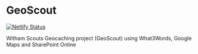 # GeoScout

[![Netlify Status](https://api.netlify.com/api/v1/badges/651b7429-5da4-41cb-8252-bc7480d854ad/deploy-status)](https://app.netlify.com/sites/geoscout/deploys)

Witham Scouts Geocaching project (GeoScout) using What3Words, Google Maps and SharePoint Online
